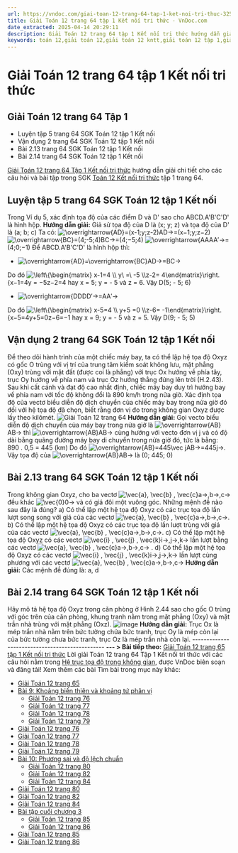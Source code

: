 ```yaml
---
url: https://vndoc.com/giai-toan-12-trang-64-tap-1-ket-noi-tri-thuc-325551
title: Giải Toán 12 trang 64 tập 1 Kết nối tri thức - VnDoc.com
date_extracted: 2025-04-14 20:29:11
description: Giải Toán 12 trang 64 tập 1 Kết nối tri thức hướng dẫn giải chi tiết các câu hỏi và bài tập trong SGK Toán 12 Kết nối tri thức tập 1.
keywords: toán 12,giải toán 12,giải toán 12 kntt,giải toán 12 tập 1,giải toán 12 kết nối tri thức,toán 12 kết nối tri thức tập 1,toán 12 kết nối tri thức,Toán 12 KNTT Bài 7,giải Toán 12 Kết nối tri thức Bài 7,Toán 12 Kết nối tri thức bài 7,Toán 12 Kết nối tri thức bài 7 Hệ trục tọa độ trong không gian,Hệ trục tọa độ trong không gian,giải toán 12 trang 60,giải toán 12 trang 61,giải toán 12 trang 62,giải toán 12 trang 63,giải toán 12 trang 64,giải toán 12 trang 65,toán 12 trang 64
---
```


# Giải Toán 12 trang 64 tập 1 Kết nối tri thức
## **Giải Toán 12 trang 64 Tập 1**
  * Luyện tập 5 trang 64 SGK Toán 12 tập 1 Kết nối
  * Vận dụng 2 trang 64 SGK Toán 12 tập 1 Kết nối
  * Bài 2.13 trang 64 SGK Toán 12 tập 1 Kết nối
  * Bài 2.14 trang 64 SGK Toán 12 tập 1 Kết nối

[Giải Toán 12 trang 64 Tập 1 Kết nối tri thức](<https://vndoc.com/giai-toan-12-trang-64-tap-1-ket-noi-tri-thuc-325551>) hướng dẫn giải chi tiết cho các câu hỏi và bài tập trong SGK [Toán 12 Kết nối tri thức](<https://vndoc.com/toan-12-ket-noi-tri-thuc>) tập 1 trang 64.
## Luyện tập 5 trang 64 SGK Toán 12 tập 1 Kết nối
Trong Ví dụ 5, xác định tọa độ của các điểm D và D' sao cho ABCD.A'B'C'D' là hình hộp.
**Hướng dẫn giải:**
Giả sử tọa độ của D là \(x; y; z\) và tọa độ của D' là \(a; b; c\)
Ta có: ![\\overrightarrow{AD}=\(x-1;y;z-2\)](https://i.vdoc.vn/data/image/blank.png)AD→=\(x−1;y;z−2\)
![\\overrightarrow{BC}=\(4;-5;4\)](https://i.vdoc.vn/data/image/blank.png)BC→=\(4;−5;4\)
![\\overrightarrow{AA](https://i.vdoc.vn/data/image/blank.png)AA′→=\(4;0;−1\)
Để ABCD.A'B'C'D' là hình hộp thì:
  * ![\\overrightarrow{AD}=\\overrightarrow{BC}](https://i.vdoc.vn/data/image/blank.png)AD→=BC→

Do đó ![\\left\\{\\begin{matrix} x-1=4 \\\\ y\\ =\\ -5 \\\\z-2= 4\\end{matrix}\\right.](https://i.vdoc.vn/data/image/blank.png)\{x−1=4y = −5z−2=4 hay x = 5; y = - 5 và z = 6. Vậy D\(5; - 5; 6\)
  * ![\\overrightarrow{DD](https://i.vdoc.vn/data/image/blank.png)DD′→=AA′→

Do đó ![\\left\\{\\begin{matrix} x-5=4 \\\\ y+5 =0 \\\\z-6= -1\\end{matrix}\\right.](https://i.vdoc.vn/data/image/blank.png)\{x−5=4y+5=0z−6=−1 hay x = 9; y = - 5 và z = 5. Vậy D\(9; - 5; 5\)
## Vận dụng 2 trang 64 SGK Toán 12 tập 1 Kết nối
Để theo dõi hành trình của một chiếc máy bay, ta có thể lập hệ tọa độ Oxyz có gốc O trùng với vị trí của trung tâm kiểm soát không lưu, mặt phẳng \(Oxy\) trùng với mặt đất \(được coi là phẳng\) với trục Ox hướng về phía tây, trục Oy hướng về phía nam và trục Oz hướng thẳng đứng lên trời \(H.2.43\). Sau khi cất cánh và đạt độ cao nhất định, chiếc máy bay duy trì hướng bay về phía nam với tốc độ không đổi là 890 km/h trong nửa giờ. Xác định tọa độ của vectơ biểu diễn độ dịch chuyển của chiếc máy bay trong nửa giờ đó đối với hệ tọa độ đã chọn, biết rằng đơn vị đo trong không gian Oxyz được lấy theo kilômét.
![Giải Toán 12 trang 64](https://i.vdoc.vn/data/image/2024/07/31/toan-12-ket-noi-tri-thuc-bai-7-6.jpg)
**Hướng dẫn giải:**
Gọi vecto biểu diễn độ dịch chuyển của máy bay trong nửa giờ là ![\\overrightarrow{AB}](https://i.vdoc.vn/data/image/blank.png)AB→ thì ![\\overrightarrow{AB}](https://i.vdoc.vn/data/image/blank.png)AB→ cùng hướng với vecto đơn vị j và có độ dài bằng quãng đường máy bay di chuyển trong nửa giờ đó, tức là bằng:
890 . 0,5 = 445 \(km\)
Do đó ![\\overrightarrow{AB}=445\\vec j](https://i.vdoc.vn/data/image/blank.png)AB→=445j→. Vậy tọa độ của ![\\overrightarrow{AB}](https://i.vdoc.vn/data/image/blank.png)AB→ là \(0; 445; 0\)
## Bài 2.13 trang 64 SGK Toán 12 tập 1 Kết nối
Trong không gian Oxyz, cho ba vectơ ![\\vec{a}, \\vec{b} , \\vec{c}](https://i.vdoc.vn/data/image/blank.png)a→,b→,c→ đều khác ![\\vec{0}](https://i.vdoc.vn/data/image/blank.png)0→ và có giá đôi một vuông góc. Những mệnh đề nào sau đây là đúng?
a\) Có thể lập một hệ tọa độ Oxyz có các trục tọa độ lần lượt song song với giá của các vectơ ![\\vec{a}, \\vec{b} , \\vec{c}](https://i.vdoc.vn/data/image/blank.png)a→,b→,c→.
b\) Có thể lập một hệ tọa độ Oxyz có các trục tọa độ lần lượt trùng với giá của các vectơ ![\\vec{a}, \\vec{b} , \\vec{c}](https://i.vdoc.vn/data/image/blank.png)a→,b→,c→.
c\) Có thể lập một hệ tọa độ Oxyz có các vectơ ![\\vec{i} , \\vec{j} , \\vec{k}](https://i.vdoc.vn/data/image/blank.png)i→,j→,k→ lần lượt bằng các vectơ ![\\vec{a}, \\vec{b} , \\vec{c}](https://i.vdoc.vn/data/image/blank.png)a→,b→,c→ .
d\) Có thể lập một hệ tọa độ Oxyz có các vectơ ![\\vec{i} , \\vec{j} , \\vec{k}](https://i.vdoc.vn/data/image/blank.png)i→,j→,k→ lần lượt cùng phương với các vectơ ![\\vec{a}, \\vec{b} , \\vec{c}](https://i.vdoc.vn/data/image/blank.png)a→,b→,c→
**Hướng dẫn giải:**
Các mệnh đề đúng là: a, d
## Bài 2.14 trang 64 SGK Toán 12 tập 1 Kết nối
Hãy mô tả hệ tọa độ Oxyz trong căn phòng ở Hình 2.44 sao cho gốc O trùng với góc trên của căn phòng, khung tranh nằm trong mặt phẳng \(Oxy\) và mặt trần nhà trùng với mặt phẳng \(Oxz\).
![image](https://i.vdoc.vn/data/image/2024/07/31/638580450110523448.png)
**Hướng dẫn giải:**
Trục Ox là mép trần nhà nằm trên bức tường chứa bức tranh, trục Oy là mép còn lại của bức tường chưa bức tranh, trục Oz là mép trần nhà còn lại.
\-----------------------------------------------
**\--- > Bài tiếp theo:** [Giải Toán 12 trang 65 tập 1 Kết nối tri thức](<https://vndoc.com/giai-toan-12-trang-65-tap-1-ket-noi-tri-thuc-325553>)
Lời giải Toán 12 trang 64 Tập 1 Kết nối tri thức với các câu hỏi nằm trong [Hệ trục tọa độ trong không gian](<https://vndoc.com/toan-12-ket-noi-tri-thuc-bai-7-he-truc-toa-do-trong-khong-gian-320370>), được VnDoc biên soạn và đăng tải\!
Xem thêm các bài Tìm bài trong mục này khác:
  * [Giải Toán 12 trang 65](</giai-toan-12-trang-65-tap-1-ket-noi-tri-thuc-325553>)
  * [Bài 9: Khoảng biến thiên và khoảng tứ phân vị](</toan-12-ket-noi-tri-thuc-bai-9-khoang-bien-thien-va-khoang-tu-phan-vi-320384>)
    * [Giải Toán 12 trang 76](</giai-toan-12-trang-76-tap-1-ket-noi-tri-thuc-325641>)
    * [Giải Toán 12 trang 77](</giai-toan-12-trang-77-tap-1-ket-noi-tri-thuc-325647>)
    * [Giải Toán 12 trang 78](</giai-toan-12-trang-78-tap-1-ket-noi-tri-thuc-325657>)
    * [Giải Toán 12 trang 79](</giai-toan-12-trang-79-tap-1-ket-noi-tri-thuc-325663>)
  * [Giải Toán 12 trang 76](</giai-toan-12-trang-76-tap-1-ket-noi-tri-thuc-325641>)
  * [Giải Toán 12 trang 77](</giai-toan-12-trang-77-tap-1-ket-noi-tri-thuc-325647>)
  * [Giải Toán 12 trang 78](</giai-toan-12-trang-78-tap-1-ket-noi-tri-thuc-325657>)
  * [Giải Toán 12 trang 79](</giai-toan-12-trang-79-tap-1-ket-noi-tri-thuc-325663>)
  * [Bài 10: Phương sai và độ lệch chuẩn](</toan-12-ket-noi-tri-thuc-bai-10-phuong-sai-va-do-lech-chuan-320385>)
    * [Giải Toán 12 trang 80](</giai-toan-12-trang-80-tap-1-ket-noi-tri-thuc-325664>)
    * [Giải Toán 12 trang 82](</giai-toan-12-trang-82-tap-1-ket-noi-tri-thuc-325667>)
    * [Giải Toán 12 trang 84](</giai-toan-12-trang-84-tap-1-ket-noi-tri-thuc-325669>)
  * [Giải Toán 12 trang 80](</giai-toan-12-trang-80-tap-1-ket-noi-tri-thuc-325664>)
  * [Giải Toán 12 trang 82](</giai-toan-12-trang-82-tap-1-ket-noi-tri-thuc-325667>)
  * [Giải Toán 12 trang 84](</giai-toan-12-trang-84-tap-1-ket-noi-tri-thuc-325669>)
  * [Bài tập cuối chương 3](</toan-12-ket-noi-tri-thuc-bai-tap-cuoi-chuong-3-320386>)
    * [Giải Toán 12 trang 85](</giai-toan-12-trang-85-tap-1-ket-noi-tri-thuc-325687>)
    * [Giải Toán 12 trang 86](</giai-toan-12-trang-86-tap-1-ket-noi-tri-thuc-325699>)
  * [Giải Toán 12 trang 85](</giai-toan-12-trang-85-tap-1-ket-noi-tri-thuc-325687>)
  * [Giải Toán 12 trang 86](</giai-toan-12-trang-86-tap-1-ket-noi-tri-thuc-325699>)

